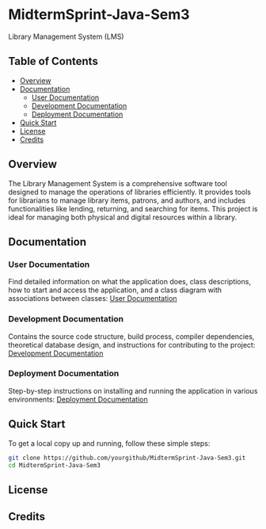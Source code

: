 
# MidtermSprint-Java-Sem3 
Library Management System (LMS)

## Table of Contents
- [Overview](#overview)
- [Documentation](#documentation)
  - [User Documentation](#user-documentation)
  - [Development Documentation](#development-documentation)
  - [Deployment Documentation](#deployment-documentation)
- [Quick Start](#quick-start)
- [License](#license)
- [Credits](#credits)


## Overview
The Library Management System is a comprehensive software tool designed to manage the operations of libraries efficiently. It provides tools for librarians to manage library items, patrons, and authors, and includes functionalities like lending, returning, and searching for items. This project is ideal for managing both physical and digital resources within a library.

## Documentation

### User Documentation
Find detailed information on what the application does, class descriptions, how to start and access the application, and a class diagram with associations between classes:
[User Documentation](docs/UserDocumentation.md)

### Development Documentation
Contains the source code structure, build process, compiler dependencies, theoretical database design, and instructions for contributing to the project:
[Development Documentation](docs/DevelopmentDocumentation.md)

### Deployment Documentation
Step-by-step instructions on installing and running the application in various environments:
[Deployment Documentation](docs/DeploymentDocumentation.md)

## Quick Start
To get a local copy up and running, follow these simple steps:
```bash
git clone https://github.com/yourgithub/MidtermSprint-Java-Sem3.git
cd MidtermSprint-Java-Sem3
```

## License

## Credits




